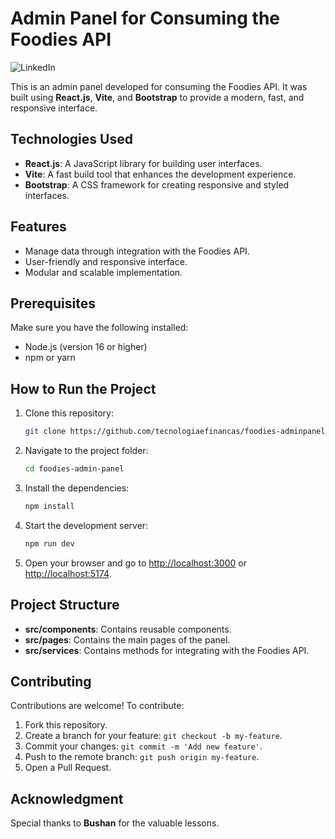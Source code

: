 
# Admin Panel for Consuming the Foodies API

<a href="https://www.linkedin.com/in/natalia-feitosa-cga-cfp" target="_blank" style="text-decoration:none">
    <img src="https://img.shields.io/badge/LinkedIn-000000?style=for-the-badge&logo=linkedin&logoColor=white" alt="LinkedIn">
</a>

This is an admin panel developed for consuming the Foodies API. It was built using **React.js**, **Vite**, and **Bootstrap** to provide a modern, fast, and responsive interface.

## Technologies Used

- **React.js**: A JavaScript library for building user interfaces.
- **Vite**: A fast build tool that enhances the development experience.
- **Bootstrap**: A CSS framework for creating responsive and styled interfaces.

## Features

- Manage data through integration with the Foodies API.
- User-friendly and responsive interface.
- Modular and scalable implementation.

## Prerequisites

Make sure you have the following installed:

- Node.js (version 16 or higher)
- npm or yarn

## How to Run the Project

1. Clone this repository:
   ```bash
   git clone https://github.com/tecnologiaefinancas/foodies-adminpanel.git
   ```
2. Navigate to the project folder:
   ```bash
   cd foodies-admin-panel
   ```
3. Install the dependencies:
   ```bash
   npm install
   ```
4. Start the development server:
   ```bash
   npm run dev
   ```
5. Open your browser and go to [http://localhost:3000](http://localhost:3000) or [http://localhost:5174](http://localhost:5174).

## Project Structure

- **src/components**: Contains reusable components.
- **src/pages**: Contains the main pages of the panel.
- **src/services**: Contains methods for integrating with the Foodies API.

## Contributing

Contributions are welcome! To contribute:

1. Fork this repository.
2. Create a branch for your feature: `git checkout -b my-feature`.
3. Commit your changes: `git commit -m 'Add new feature'`.
4. Push to the remote branch: `git push origin my-feature`.
5. Open a Pull Request.

## Acknowledgment
Special thanks to **Bushan** for the valuable lessons.